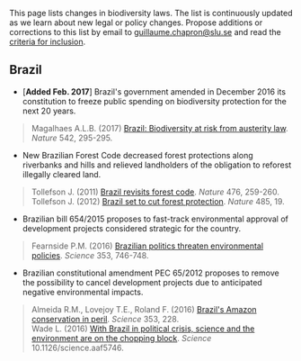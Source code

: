 This page lists changes in biodiversity laws. The list is continuously updated as we learn about new legal or policy changes. Propose additions or corrections to this list by email to <guillaume.chapron@slu.se> and read the [criteria for inclusion](https://github.com/gchapron/LegalBoundaries/blob/master/README.md).

Brazil
-----

- [**Added Feb. 2017**] Brazil's government amended in December 2016 its constitution to freeze public spending on biodiversity protection for the next 20 years.
> Magalhaes A.L.B. (2017) [Brazil: Biodiversity at risk from austerity law](http://www.nature.com/nature/journal/v542/n7641/full/542295e.html). *Nature* 542, 295-295.

- New Brazilian Forest Code decreased forest protections along riverbanks and hills and relieved landholders of the obligation to reforest illegally cleared land.
> Tollefson J. (2011) [Brazil revisits forest code](http://www.nature.com/news/2011/110817/full/476259a.html). *Nature* 476, 259-260.   
> Tollefson J. (2012) [Brazil set to cut forest protection](http://www.nature.com/news/brazil-set-to-cut-forest-protection-1.10555). *Nature* 485, 19.

- Brazilian bill 654/2015 proposes to fast-track environmental approval of development projects considered strategic for the country.
> Fearnside P.M. (2016) [Brazilian politics threaten environmental policies](http://science.sciencemag.org/content/353/6301/746). *Science* 353, 746-748.

- Brazilian constitutional amendment PEC 65/2012 proposes to remove the possibility to cancel development projects due to anticipated negative environmental impacts.
> Almeida R.M., Lovejoy T.E., Roland F. (2016) [Brazil's Amazon conservation in peril](http://science.sciencemag.org/content/353/6296/228.2). *Science* 353, 228.  
> Wade L. (2016) [With Brazil in political crisis, science and the environment are on the chopping block](http://www.sciencemag.org/news/2016/05/brazil-political-crisis-science-and-environment-are-chopping-block). *Science* 10.1126/science.aaf5746.